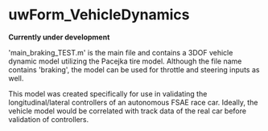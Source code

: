 # uwForm_VehicleDynamics

**Currently under development**

'main_braking_TEST.m' is the main file and contains a 3DOF vehicle dynamic model utilizing the Pacejka tire model. Although the file name contains 'braking', the model can be used for throttle and steering inputs as well. 

This model was created specifically for use in validating the longitudinal/lateral controllers of an autonomous FSAE race car. Ideally, the vehicle model would be correlated with track data of the real car before validation of controllers.  
